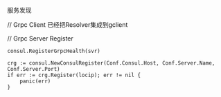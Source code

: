 服务发现

// Grpc Client
已经把Resolver集成到gclient

// Grpc Server Register
```
consul.RegisterGrpcHealth(svr)

crg := consul.NewConsulRegister(Conf.Consul.Host, Conf.Server.Name, Conf.Server.Port)
if err := crg.Register(locip); err != nil {
    panic(err)                 
}
```
